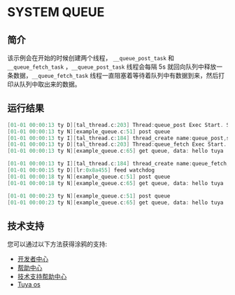 
# SYSTEM QUEUE

##  简介

该示例会在开始的时候创建两个线程， `__queue_post_task` 和 `__queue_fetch_task` ，`__queue_post_task` 线程会每隔 5s 就回向队列中释放一条数据，`__queue_fetch_task` 线程一直阻塞着等待着队列中有数据到来，然后打印从队列中取出来的数据。

## 运行结果
```C
[01-01 00:00:13 ty D][tal_thread.c:203] Thread:queue_post Exec Start. Set to Running Stat
[01-01 00:00:13 ty N][example_queue.c:51] post queue
[01-01 00:00:13 ty I][tal_thread.c:184] thread_create name:queue_post,stackDepth:1024,totalstackDepth:26112,priority:3
[01-01 00:00:13 ty D][tal_thread.c:203] Thread:queue_fetch Exec Start. Set to Running Stat
[01-01 00:00:13 ty N][example_queue.c:65] get queue, data: hello tuya

[01-01 00:00:13 ty I][tal_thread.c:184] thread_create name:queue_fetch,stackDepth:1024,totalstackDepth:27136,priority:3
[01-01 00:00:15 ty D][lr:0x8a455] feed watchdog
[01-01 00:00:18 ty N][example_queue.c:51] post queue
[01-01 00:00:18 ty N][example_queue.c:65] get queue, data: hello tuya

[01-01 00:00:23 ty N][example_queue.c:51] post queue
[01-01 00:00:23 ty N][example_queue.c:65] get queue, data: hello tuya
```

## 技术支持
您可以通过以下方法获得涂鸦的支持:
* [开发者中心](https://developer.tuya.com)
* [帮助中心](https://support.tuya.com/help)
* [技术支持帮助中心](https://service.console.tuya.com)
* [Tuya os](https://developer.tuya.com/cn/tuyaos)
